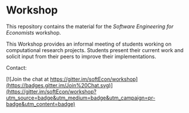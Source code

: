 # Workshop

This repository contains the material for the *Software Engineering for Economists* workshop.

This Workshop provides an informal meeting of students working on computational research projects. Students present their current work and solicit input from their peers to improve their implementations.

Contact:

[![Join the chat at https://gitter.im/softEcon/workshop](https://badges.gitter.im/Join%20Chat.svg)](https://gitter.im/softEcon/workshop?utm_source=badge&utm_medium=badge&utm_campaign=pr-badge&utm_content=badge)
